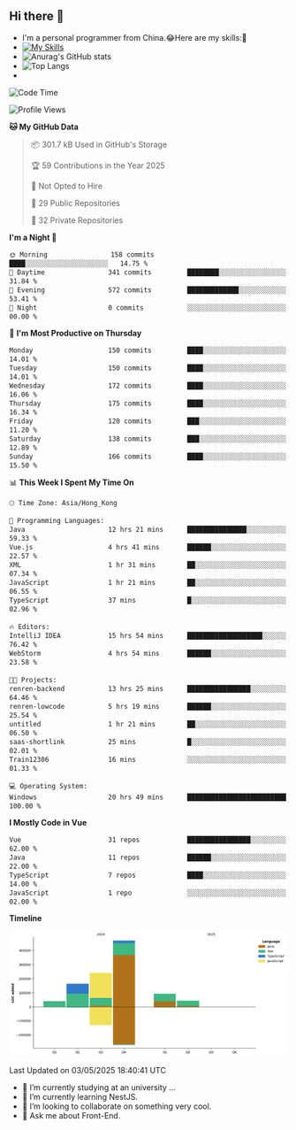 ## Hi there 👋
- I'm a personal programmer from China.😂Here are my skills:🤔
- [![My Skills](https://skillicons.dev/icons?i=js,html,css,vue,typescript,java,golang)](https://skillicons.dev)
- ![Anurag's GitHub stats](https://github-readme-stats.vercel.app/api?username=FluffyChi-Xing&count_private=true&show_icons=true&theme=radical)
- ![Top Langs](https://github-readme-stats.vercel.app/api/top-langs/?username=FluffyChi-Xing)
- <!--START_SECTION:waka-->
![Code Time](http://img.shields.io/badge/Code%20Time-1%2C391%20hrs%2045%20mins-blue)

![Profile Views](http://img.shields.io/badge/Profile%20Views-0-blue)

**🐱 My GitHub Data** 

> 📦 301.7 kB Used in GitHub's Storage 
 > 
> 🏆 59 Contributions in the Year 2025
 > 
> 🚫 Not Opted to Hire
 > 
> 📜 29 Public Repositories 
 > 
> 🔑 32 Private Repositories 
 > 
**I'm a Night 🦉** 

```text
🌞 Morning                158 commits         ████░░░░░░░░░░░░░░░░░░░░░   14.75 % 
🌆 Daytime                341 commits         ████████░░░░░░░░░░░░░░░░░   31.84 % 
🌃 Evening                572 commits         █████████████░░░░░░░░░░░░   53.41 % 
🌙 Night                  0 commits           ░░░░░░░░░░░░░░░░░░░░░░░░░   00.00 % 
```
📅 **I'm Most Productive on Thursday** 

```text
Monday                   150 commits         ████░░░░░░░░░░░░░░░░░░░░░   14.01 % 
Tuesday                  150 commits         ████░░░░░░░░░░░░░░░░░░░░░   14.01 % 
Wednesday                172 commits         ████░░░░░░░░░░░░░░░░░░░░░   16.06 % 
Thursday                 175 commits         ████░░░░░░░░░░░░░░░░░░░░░   16.34 % 
Friday                   120 commits         ███░░░░░░░░░░░░░░░░░░░░░░   11.20 % 
Saturday                 138 commits         ███░░░░░░░░░░░░░░░░░░░░░░   12.89 % 
Sunday                   166 commits         ████░░░░░░░░░░░░░░░░░░░░░   15.50 % 
```


📊 **This Week I Spent My Time On** 

```text
🕑︎ Time Zone: Asia/Hong_Kong

💬 Programming Languages: 
Java                     12 hrs 21 mins      ███████████████░░░░░░░░░░   59.33 % 
Vue.js                   4 hrs 41 mins       ██████░░░░░░░░░░░░░░░░░░░   22.57 % 
XML                      1 hr 31 mins        ██░░░░░░░░░░░░░░░░░░░░░░░   07.34 % 
JavaScript               1 hr 21 mins        ██░░░░░░░░░░░░░░░░░░░░░░░   06.55 % 
TypeScript               37 mins             █░░░░░░░░░░░░░░░░░░░░░░░░   02.96 % 

🔥 Editors: 
IntelliJ IDEA            15 hrs 54 mins      ███████████████████░░░░░░   76.42 % 
WebStorm                 4 hrs 54 mins       ██████░░░░░░░░░░░░░░░░░░░   23.58 % 

🐱‍💻 Projects: 
renren-backend           13 hrs 25 mins      ████████████████░░░░░░░░░   64.46 % 
renren-lowcode           5 hrs 19 mins       ██████░░░░░░░░░░░░░░░░░░░   25.54 % 
untitled                 1 hr 21 mins        ██░░░░░░░░░░░░░░░░░░░░░░░   06.50 % 
saas-shortlink           25 mins             █░░░░░░░░░░░░░░░░░░░░░░░░   02.01 % 
Train12306               16 mins             ░░░░░░░░░░░░░░░░░░░░░░░░░   01.33 % 

💻 Operating System: 
Windows                  20 hrs 49 mins      █████████████████████████   100.00 % 
```

**I Mostly Code in Vue** 

```text
Vue                      31 repos            ████████████████░░░░░░░░░   62.00 % 
Java                     11 repos            ██████░░░░░░░░░░░░░░░░░░░   22.00 % 
TypeScript               7 repos             ████░░░░░░░░░░░░░░░░░░░░░   14.00 % 
JavaScript               1 repo              ░░░░░░░░░░░░░░░░░░░░░░░░░   02.00 % 
```



**Timeline**

![Lines of Code chart](https://raw.githubusercontent.com/FluffyChi-Xing/FluffyChi-Xing/main/assets/bar_graph.png)


 Last Updated on 03/05/2025 18:40:41 UTC
<!--END_SECTION:waka-->
- 🔭 I’m currently studying at an university ...
- 🌱 I’m currently learning NestJS.
- 👯 I’m looking to collaborate on something very cool.
- 💬 Ask me about Front-End.
